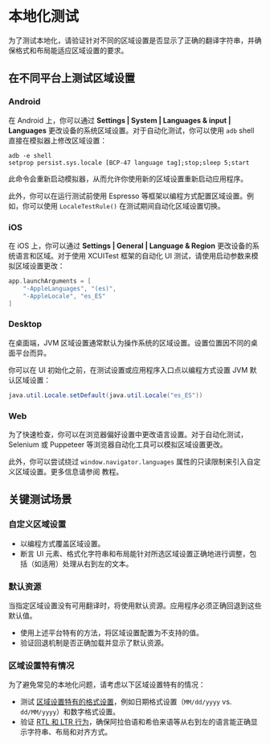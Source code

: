 # 本地化测试
<show-structure depth="2"/>

为了测试本地化，请验证针对不同的区域设置是否显示了正确的翻译字符串，并确保格式和布局能适应区域设置的要求。

## 在不同平台上测试区域设置

### Android

在 Android 上，你可以通过 **Settings | System | Languages & input | Languages** 更改设备的系统区域设置。对于自动化测试，你可以使用 `adb` shell 直接在模拟器上修改区域设置：

```shell
adb -e shell
setprop persist.sys.locale [BCP-47 language tag];stop;sleep 5;start
```

此命令会重新启动模拟器，从而允许你使用新的区域设置重新启动应用程序。

此外，你可以在运行测试前使用 Espresso 等框架以编程方式配置区域设置。例如，你可以使用 `LocaleTestRule()` 在测试期间自动化区域设置切换。

### iOS

在 iOS 上，你可以通过 **Settings | General | Language & Region** 更改设备的系统语言和区域。对于使用 XCUITest 框架的自动化 UI 测试，请使用启动参数来模拟区域设置更改：

```swift
app.launchArguments = [
    "-AppleLanguages", "(es)",
    "-AppleLocale", "es_ES"
]
```

### Desktop

在桌面端，JVM 区域设置通常默认为操作系统的区域设置。设置位置因不同的桌面平台而异。

你可以在 UI 初始化之前，在测试设置或应用程序入口点以编程方式设置 JVM 默认区域设置：

```java
java.util.Locale.setDefault(java.util.Locale("es_ES"))
``` 

### Web

为了快速检查，你可以在浏览器偏好设置中更改语言设置。对于自动化测试，Selenium 或 Puppeteer 等浏览器自动化工具可以模拟区域设置更改。

此外，你可以尝试绕过 `window.navigator.languages` 属性的只读限制来引入自定义区域设置。更多信息请参阅 [](compose-resource-environment.md) 教程。

## 关键测试场景

### 自定义区域设置

* 以编程方式覆盖区域设置。
* 断言 UI 元素、格式化字符串和布局能针对所选区域设置正确地进行调整，包括（如适用）处理从右到左的文本。

### 默认资源

当指定区域设置没有可用翻译时，将使用默认资源。应用程序必须正确回退到这些默认值。

* 使用上述平台特有的方法，将区域设置配置为不支持的值。
* 验证回退机制是否正确加载并显示了默认资源。

### 区域设置特有情况

为了避免常见的本地化问题，请考虑以下区域设置特有的情况：

* 测试 [区域设置特有的格式设置](compose-regional-format.md)，例如日期格式设置（`MM/dd/yyyy` vs. `dd/MM/yyyy`）和数字格式设置。
* 验证 [RTL 和 LTR 行为](compose-rtl.md)，确保阿拉伯语和希伯来语等从右到左的语言能正确显示字符串、布局和对齐方式。